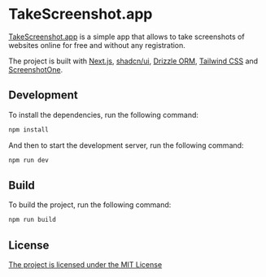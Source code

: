 # TakeScreenshot.app

[TakeScreenshot.app](https://takescreenshot.app) is a simple app that allows to take screenshots of websites online for free and without any registration.

The project is built with [Next.js](https://nextjs.org/), [shadcn/ui](https://ui.shadcn.com/), [Drizzle ORM](https://orm.drizzle.team/), [Tailwind CSS](https://tailwindcss.com/) and [ScreenshotOne](https://screenshotone.com/).

## Development

To install the dependencies, run the following command:

```bash
npm install
```

And then to start the development server, run the following command:

```bash
npm run dev
```

## Build

To build the project, run the following command:

```bash
npm run build
```

## License

[The project is licensed under the MIT License](LICENSE)
